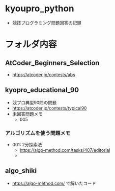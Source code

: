 # kyoupro_python

* 競技プログラミング問題回答の記録

# フォルダ内容

## AtCoder_Beginners_Selection

* https://atcoder.jp/contests/abs

## kyopro_educational_90

* 競プロ典型90問の問題
* https://atcoder.jp/contests/typical90
* 未回答問題メモ
  * 005

### アルゴリズムを使う問題メモ

* 001: 2分探索法
  * https://algo-method.com/tasks/407/editorial
  * 

## algo_shiki

* https://algo-method.com/ で解いたコード
